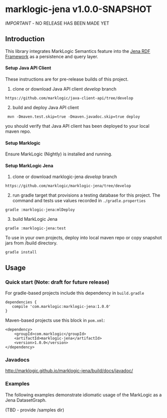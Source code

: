 # marklogic-jena v1.0.0-SNAPSHOT

_IMPORTANT_ - NO RELEASE HAS BEEN MADE YET

## Introduction

This library integrates MarkLogic Semantics feature into the [Jena RDF
Framework](http://jena.apache.org) as a persistence and query layer.


#### Setup Java API Client

These instructions are for pre-release builds of this project.

1) clone or download Java API client _develop_ branch

```
https://github.com/marklogic/java-client-api/tree/develop
```

2) build and deploy Java API client

```
 mvn -Dmaven.test.skip=true -Dmaven.javadoc.skip=true deploy
 ```

you should verify that Java API client has been deployed to your local maven repo.

#### Setup Marklogic

Ensure MarkLogic (Nightly) is installed and running.

#### Setup  MarkLogic Jena

1) clone or download marklogic-jena _develop_ branch

```
https://github.com/marklogic/marklogic-jena/tree/develop
```

2) run gradle target that provisions a testing database for this project.  The command and tests use values recorded in `./gradle.properties`

```
gradle :marklogic-jena:mlDeploy
```

3) build MarkLogic Jena

```
gradle :marklogic-jena:test

```

To use in your own projects, deploy into local maven repo or copy snapshot jars from /build directory.

```
gradle install

```

## Usage

### Quick start (Note: draft for future release)

For gradle-based projects include this dependency in `build.gradle`
```
dependencies {
   compile 'com.marklogic:marklogic-jena:1.0.0'
}
```

Maven-based projects use this block in `pom.xml`:

```
<dependency>
    <groupId>com.marklogic</groupId>
    <artifactId>marklogic-jena</artifactId>
    <version>1.0.0</version>
</dependency>
```

### Javadocs

http://marklogic.github.io/marklogic-jena/build/docs/javadoc/

### Examples

The following examples demonstrate idiomatic usage of the MarkLogic as a Jena DatasetGraph.

(TBD - provide /samples dir)




